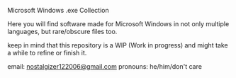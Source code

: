 Microsoft Windows .exe Collection

Here you will find software made for Microsoft Windows in not only multiple languages, but rare/obscure files too.

keep in mind that this repository is a WIP (Work in progress) and might take a while to refine or finish it.

email: nostalgizer122006@gmail.com
pronouns: he/him/don't care

